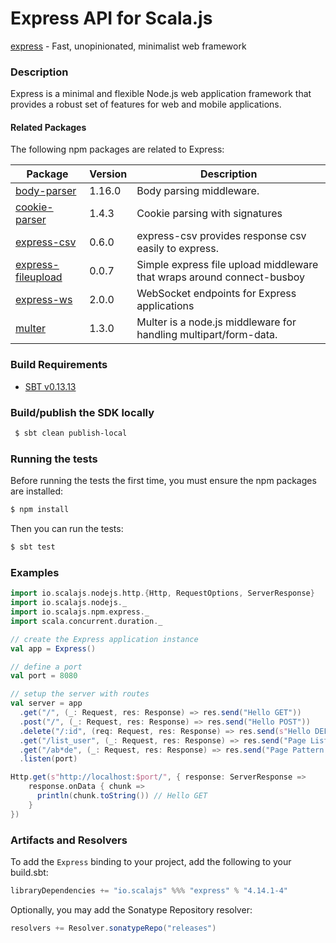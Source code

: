 Express API for Scala.js
================================
[express](http://expressjs.com/en/4x/api.html) - Fast, unopinionated, minimalist web framework

### Description

Express is a minimal and flexible Node.js web application framework that provides a robust set of features 
for web and mobile applications.

#### Related Packages

The following npm packages are related to Express:

| Package                                                               | Version | Description                                                |
|-----------------------------------------------------------------------|---------|------------------------------------------------------------|
| [body-parser](https://github.com/scalajs-io/body-parser)              | 1.16.0  | Body parsing middleware.                                   |
| [cookie-parser](https://github.com/scalajs-io/cookie-parser)          | 1.4.3   | Cookie parsing with signatures                             |
| [express-csv](https://github.com/scalajs-io/express-csv)              | 0.6.0   | express-csv provides response csv easily to express.       |
| [express-fileupload](https://github.com/scalajs-io/express-fileupload)| 0.0.7   | Simple express file upload middleware that wraps around connect-busboy |
| [express-ws](https://github.com/scalajs-io/express-ws)                | 2.0.0   | WebSocket endpoints for Express applications               |
| [multer](https://github.com/scalajs-io/multer)                        | 1.3.0   | Multer is a node.js middleware for handling multipart/form-data. |

### Build Requirements

* [SBT v0.13.13](http://www.scala-sbt.org/download.html)

### Build/publish the SDK locally

```bash
 $ sbt clean publish-local
```

### Running the tests

Before running the tests the first time, you must ensure the npm packages are installed:

```bash
$ npm install
```

Then you can run the tests:

```bash
$ sbt test
```

### Examples

```scala
import io.scalajs.nodejs.http.{Http, RequestOptions, ServerResponse}
import io.scalajs.nodejs._
import io.scalajs.npm.express._
import scala.concurrent.duration._

// create the Express application instance
val app = Express()

// define a port
val port = 8080

// setup the server with routes
val server = app
  .get("/", (_: Request, res: Response) => res.send("Hello GET"))
  .post("/", (_: Request, res: Response) => res.send("Hello POST"))
  .delete("/:id", (req: Request, res: Response) => res.send(s"Hello DELETE - ${req.params.get("id").orNull}"))
  .get("/list_user", (_: Request, res: Response) => res.send("Page Listing"))
  .get("/ab*de", (_: Request, res: Response) => res.send("Page Pattern Match"))
  .listen(port)

Http.get(s"http://localhost:$port/", { response: ServerResponse =>
    response.onData { chunk =>
      println(chunk.toString()) // Hello GET
    }
})
```

### Artifacts and Resolvers

To add the `Express` binding to your project, add the following to your build.sbt:  

```sbt
libraryDependencies += "io.scalajs" %%% "express" % "4.14.1-4"
```

Optionally, you may add the Sonatype Repository resolver:

```sbt   
resolvers += Resolver.sonatypeRepo("releases") 
```
